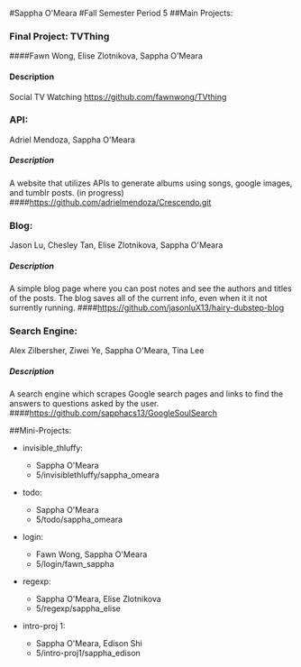 #Sappha O'Meara
#Fall Semester
Period 5
##Main Projects:

### Final Project: TVThing
####Fawn Wong, Elise Zlotnikova, Sappha O'Meara
#### Description
Social TV Watching
https://github.com/fawnwong/TVthing

### API:
Adriel Mendoza, Sappha O'Meara
##### Description
A website that utilizes APIs to generate albums using songs, google images, and tumblr posts. (in progress)
####https://github.com/adrielmendoza/Crescendo.git

### Blog:
Jason Lu, Chesley Tan, Elise Zlotnikova, Sappha O'Meara
##### Description
A simple blog page where you can post notes and see the authors and titles of the posts. The blog saves all of the current info, even when it it not surrently running.
####https://github.com/jasonluX13/hairy-dubstep-blog

### Search Engine:
Alex Zilbersher, Ziwei Ye, Sappha O'Meara, Tina Lee
##### Description
A search engine which scrapes Google search pages and links to find the answers to questions asked by the user.
####https://github.com/sapphacs13/GoogleSoulSearch

##Mini-Projects:
* invisible_thluffy:
  * Sappha O'Meara
  * 5/invisiblethluffy/sappha_omeara
 
* todo:
  * Sappha O'Meara
  * 5/todo/sappha_omeara

* login:
  * Fawn Wong, Sappha O'Meara
  * 5/login/fawn_sappha
  
* regexp:
  * Sappha O'Meara, Elise Zlotnikova
  * 5/regexp/sappha_elise

* intro-proj 1:
  * Sappha O'Meara, Edison Shi
  * 5/intro-proj1/sappha_edison
